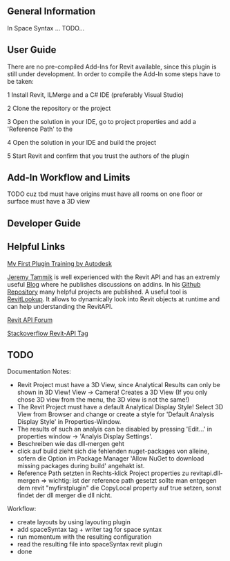 ## General Information
In Space Syntax ... TODO...

## User Guide
There are no pre-compiled Add-Ins for Revit available, since this plugin is still under development.
In order to compile the Add-In some steps have to be taken:

1 Install Revit, ILMerge and a C# IDE (preferably Visual Studio)

2 Clone the repository or the project

3 Open the solution in your IDE, go to project properties and add a 'Reference Path' to the 

4 Open the solution in your IDE and build the project

5 Start Revit and confirm that you trust the authors of the plugin

## Add-In Workflow and Limits
TODO cuz tbd
must have origins
must have all rooms on one floor or surface
must have a 3D view

## Developer Guide




## Helpful Links

[My First Plugin Training by Autodesk](http://usa.autodesk.com/adsk/servlet/index?siteID=123112&id=16459234)

[Jeremy Tammik](https://github.com/jeremytammik) is well experienced with the Revit API and has an extremly useful [Blog](http://thebuildingcoder.typepad.com/) where he publishes discussions on addins. In his [Github Repository](https://github.com/jeremytammik) many helpful projects are published. A useful tool is [RevitLookup](https://github.com/jeremytammik/RevitLookup). It allows to dynamically look into Revit objects at runtime and can help understanding the RevitAPI.

[Revit API Forum](https://forums.autodesk.com/t5/revit-api-forum/bd-p/160)

[Stackoverflow Revit-API Tag](https://stackoverflow.com/tags/revit-api/info) 




## TODO
Documentation Notes:

* Revit Project must have a 3D View, since Analytical Results can only be shown in 3D View! View -> Camera! Creates a 3D View (If you only chose 3D view from the menu, the 3D view is not the same!)
* The Revit Project must have a default Analytical Display Style! Select 3D View from Browser and change or create a style for 'Default Analysis Display Style' in Properties-Window.
* The results of such an analyis can be disabled by pressing 'Edit...' in properties window -> 'Analyis Display Settings'. 
* Beschreiben wie das dll-mergen geht
* click auf build zieht sich die fehlenden nuget-packages von alleine, sofern die Option im Package Manager 'Allow NuGet to download missing packages during build' angehakt ist.
* Reference Path setzten in Rechts-klick Project properties zu revitapi.dll-mergen
	=> wichtig: ist der reference path gesetzt sollte man entgegen dem revit "myfirstplugin" die CopyLocal property auf true setzen, sonst findet der dll merger die dll nicht.

Workflow:
* create layouts by using layouting plugin
* add spaceSyntax tag + writer tag for space syntax
* run momentum with the resulting configuration
* read the resulting file into spaceSyntax revit plugin
* done